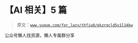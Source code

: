 # 【AI 相关】5 篇

> 原文：[`www.yuque.com/for_lazy/thfiu8/ekzrqcld5v1l14kw`](https://www.yuque.com/for_lazy/thfiu8/ekzrqcld5v1l14kw)



公众号懒人找资源，懒人专属群分享